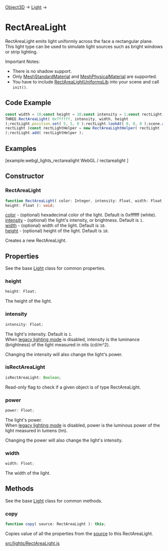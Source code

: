 [Object3D](en\core\Object3D.html) → [Light](en\lights\Light.html) →

# RectAreaLight

RectAreaLight emits light uniformly across the face a rectangular plane. This
light type can be used to simulate light sources such as bright windows or
strip lighting.  
  
Important Notes:

  * There is no shadow support.
  * Only [MeshStandardMaterial](en\materials\MeshStandardMaterial.html) and [MeshPhysicalMaterial](en\materials\MeshPhysicalMaterial.html) are supported.
  * You have to include <a href="https://threejs.org/examples/jsm/lights/RectAreaLightUniformsLib.js">RectAreaLightUniformsLib</a> into your scene and call `init()`.

## Code Example

  
```ts  
const width = 10;const height = 10;const intensity = 1;const rectLight = new
THREE.RectAreaLight( 0xffffff, intensity, width, height
);rectLight.position.set( 5, 5, 0 );rectLight.lookAt( 0, 0, 0 );scene.add(
rectLight )const rectLightHelper = new RectAreaLightHelper( rectLight
);rectLight.add( rectLightHelper );  
```  

## Examples

[example:webgl_lights_rectarealight WebGL / rectarealight ]

## Constructor

### RectAreaLight

  
  
```ts  
function RectAreaLight( color: Integer, intensity: Float, width: Float,
height: Float ): void;  
```  

[color](#) - (optional) hexadecimal color of the light. Default is 0xffffff
(white).  
[intensity](#) - (optional) the light's intensity, or brightness. Default is
`1`.  
[width](#) - (optional) width of the light. Default is `10`.  
[height](#) - (optional) height of the light. Default is `10`.  
  
Creates a new RectAreaLight.

## Properties

See the base [Light](en\lights\Light.html) class for common properties.

### height

  
  
```ts  
height: Float;  
```  

The height of the light.

### intensity

  
  
```ts  
intensity: Float;  
```  

The light's intensity. Default is `1`.  
When [legacy lighting mode](#) is disabled, intensity is the luminance
(brightness) of the light measured in nits (cd/m^2).  
  
Changing the intensity will also change the light's power.

### isRectAreaLight

  
  
```ts  
isRectAreaLight: Boolean;  
```  

Read-only flag to check if a given object is of type RectAreaLight.

### power

  
  
```ts  
power: Float;  
```  

The light's power.  
When [legacy lighting mode](#) is disabled, power is the luminous power of the
light measured in lumens (lm).  
  
Changing the power will also change the light's intensity.

### width

  
  
```ts  
width: Float;  
```  

The width of the light.

## Methods

See the base [Light](en\lights\Light.html) class for common methods.

### copy

  
  
```ts  
function copy( source: RectAreaLight ): this;  
```  

Copies value of all the properties from the
[source](en\lights\RectAreaLight.html) to this RectAreaLight.

<a
href="https://github.com/mrdoob/three.js/blob/master/src/lights/RectAreaLight.js">src/lights/RectAreaLight.js</a>

